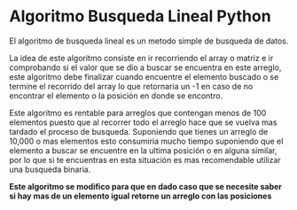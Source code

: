 # Algoritmo Busqueda Lineal Python

El algoritmo de busqueda lineal es un metodo simple de busqueda de datos.

La idea de este algoritmo consiste en ir recorriendo el array o matriz e ir comprobando si el valor que se dio a buscar se encuentra en este arreglo, este algoritmo debe finalizar cuando encuentre el elemento buscado o se termine el recorrido del array lo que retornaria un -1 en caso de no encontrar el elemento o la posición en donde se encontro.

Este algoritmo es rentable para arreglos que contengan menos de 100 elementos puesto que al recorrer todo el arreglo hace que se vuelva mas tardado el proceso de busqueda. Suponiendo que tienes un arreglo de 10,000 o mas elementos esto consumiria mucho tiempo suponiendo que el elemento a buscar se encuentre en la ultima posición o en alguna similar, por lo que si te encuentras en esta situación es mas recomendable utilizar una busqueda binaria.

**Este algoritmo se modifico para que en dado caso que se necesite saber si hay mas de un elemento igual retorne un arreglo con las posiciones**
